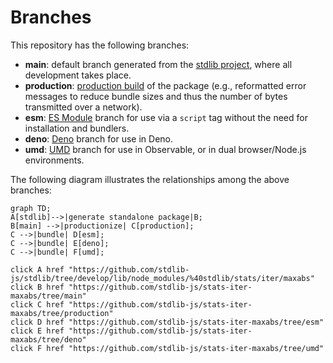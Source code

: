 <!--

@license Apache-2.0

Copyright (c) 2022 The Stdlib Authors.

Licensed under the Apache License, Version 2.0 (the "License");
you may not use this file except in compliance with the License.
You may obtain a copy of the License at

    http://www.apache.org/licenses/LICENSE-2.0

Unless required by applicable law or agreed to in writing, software
distributed under the License is distributed on an "AS IS" BASIS,
WITHOUT WARRANTIES OR CONDITIONS OF ANY KIND, either express or implied.
See the License for the specific language governing permissions and
limitations under the License.

-->

# Branches

This repository has the following branches:

-   **main**: default branch generated from the [stdlib project][stdlib-url], where all development takes place.
-   **production**: [production build][production-url] of the package (e.g., reformatted error messages to reduce bundle sizes and thus the number of bytes transmitted over a network).
-   **esm**: [ES Module][esm-url] branch for use via a `script` tag without the need for installation and bundlers.
-   **deno**: [Deno][deno-url] branch for use in Deno.
-   **umd**: [UMD][umd-url] branch for use in Observable, or in dual browser/Node.js environments.

The following diagram illustrates the relationships among the above branches:

```mermaid
graph TD;
A[stdlib]-->|generate standalone package|B;
B[main] -->|productionize| C[production];
C -->|bundle| D[esm];
C -->|bundle| E[deno];
C -->|bundle| F[umd];

click A href "https://github.com/stdlib-js/stdlib/tree/develop/lib/node_modules/%40stdlib/stats/iter/maxabs"
click B href "https://github.com/stdlib-js/stats-iter-maxabs/tree/main"
click C href "https://github.com/stdlib-js/stats-iter-maxabs/tree/production"
click D href "https://github.com/stdlib-js/stats-iter-maxabs/tree/esm"
click E href "https://github.com/stdlib-js/stats-iter-maxabs/tree/deno"
click F href "https://github.com/stdlib-js/stats-iter-maxabs/tree/umd"
```

[stdlib-url]: https://github.com/stdlib-js/stdlib/tree/develop/lib/node_modules/%40stdlib/stats/iter/maxabs
[production-url]: https://github.com/stdlib-js/stats-iter-maxabs/tree/production
[deno-url]: https://github.com/stdlib-js/stats-iter-maxabs/tree/deno
[umd-url]: https://github.com/stdlib-js/stats-iter-maxabs/tree/umd
[esm-url]: https://github.com/stdlib-js/stats-iter-maxabs/tree/esm
